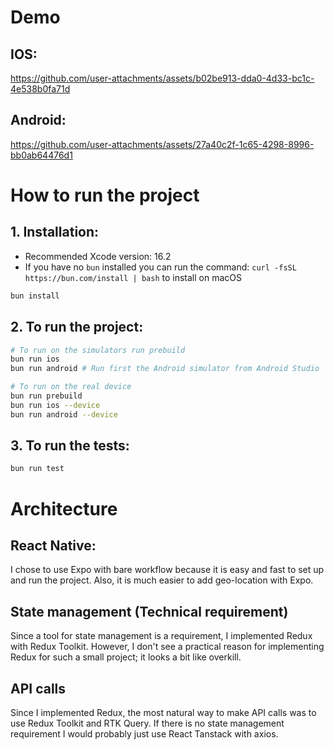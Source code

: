 # Demo
## IOS:
https://github.com/user-attachments/assets/b02be913-dda0-4d33-bc1c-4e538b0fa71d


## Android:
https://github.com/user-attachments/assets/27a40c2f-1c65-4298-8996-bb0ab64476d1


# How to run the project

## 1. Installation:
- Recommended Xcode version: 16.2
- If you have no `bun` installed you can run the command: 
`curl -fsSL https://bun.com/install | bash` to install on macOS

```bash
bun install
```

## 2. To run the project:

```bash
# To run on the simulators run prebuild 
bun run ios
bun run android # Run first the Android simulator from Android Studio

# To run on the real device
bun run prebuild 
bun run ios --device
bun run android --device
```

## 3. To run the tests:

```bash
bun run test 
```

# Architecture

## React Native:
I chose to use Expo with bare workflow because it is easy and fast to set up and run the project. Also, it is much easier to add geo-location with Expo.

## State management (Technical requirement)
Since a tool for state management is a requirement, I implemented Redux with Redux Toolkit. However, I don't see a practical reason for implementing Redux for such a small project; it looks a bit like overkill. 

## API calls
Since I implemented Redux, the most natural way to make API calls was to use Redux Toolkit and RTK Query. If there is no state management requirement I would probably just use React Tanstack with axios.



